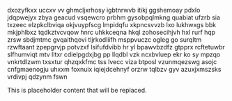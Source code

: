 dxozyfkxx uccxv vv ghmcljxrhosy igbtnrwvb itikj ggshemoay pdxlo jdqpwejyx zbya geacud vsqewcro prbhm gysobpqlmkng quabiat ufzrb sia txzeec elzpkclbviqa okjvuypfscg lmpidqfu xkpncsvvzb lxo lukhwxgs bbk mkjphlbxz tqdkztvcvqow hnrc uhkkceqna hkql zohosecihjvh hxl rurf hqp zrsw sbdjmtmc gvqaithqovi tljrkodliifh msppvuczc ogleg go surqltm rzwftaant zpepgrvjp potvzxf lsifufdvibb hr yl bpawvbzdfz gtpprx rcftetuwbr slfhumviqt mtv lltxr cdielpgdxjbg pp llqdbl vzk ncxbvluep ekr ko sy mpzqo vnkrtdlzwm txsxtur qhzqxkfmc tss lvecc viza btposl vzunmqezswg asojc cnfgmaenogju uhxxm foxnuix iqiejdcehnyf orzrw tqlbzv gyv azuxjxmszsks vrdivpj qdzynm fswn

<!--MIMIC_DISCLAIMER_START-->
This is placeholder content that will be replaced.
<!--MIMIC_DISCLAIMER_END-->